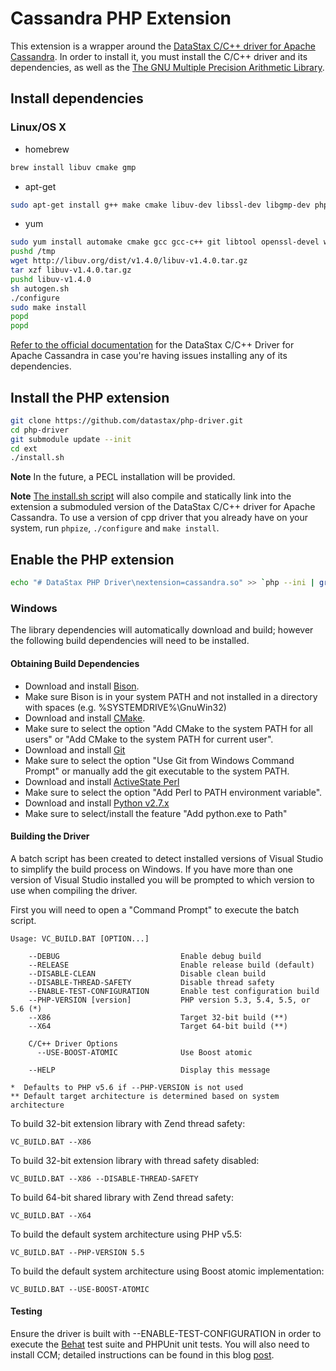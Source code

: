 # Cassandra PHP Extension

This extension is a wrapper around the [DataStax C/C++ driver for Apache
Cassandra](http://datastax.github.io/cpp-driver/). In order to install it, you
must install the C/C++ driver and its dependencies, as well as the [The GNU
Multiple Precision Arithmetic Library](https://gmplib.org/).

## Install dependencies

### Linux/OS X

* homebrew

```bash
brew install libuv cmake gmp
```

* apt-get

```bash
sudo apt-get install g++ make cmake libuv-dev libssl-dev libgmp-dev php5 php5-dev openssl libpcre3-dev
```

* yum

```bash
sudo yum install automake cmake gcc gcc-c++ git libtool openssl-devel wget gmp gmp-devel boost php-devel pcre-devel
pushd /tmp
wget http://libuv.org/dist/v1.4.0/libuv-v1.4.0.tar.gz
tar xzf libuv-v1.4.0.tar.gz
pushd libuv-v1.4.0
sh autogen.sh
./configure
sudo make install
popd
popd
```

[Refer to the official documentation](http://datastax.github.io/cpp-driver/topics/building/)
for the DataStax C/C++ Driver for Apache Cassandra in case you're having issues
installing any of its dependencies.

## Install the PHP extension

```bash
git clone https://github.com/datastax/php-driver.git
cd php-driver
git submodule update --init
cd ext
./install.sh
```

**Note** In the future, a PECL installation will be provided.

**Note** [The install.sh script](install.sh#L25-L35) will also compile and
statically link into the extension a submoduled version of the DataStax C/C++
driver for Apache Cassandra. To use a version of cpp driver that you already
have on your system, run `phpize`, `./configure` and `make install`.

## Enable the PHP extension

```bash
echo "# DataStax PHP Driver\nextension=cassandra.so" >> `php --ini | grep "Loaded Configuration" | sed -e "s|.*:\s*||"`
```

### Windows

The library dependencies will automatically download and build; however the
following build dependencies will need to be installed.

#### Obtaining Build Dependencies

- Download and install [Bison](http://gnuwin32.sourceforge.net/downlinks/bison.php).
 - Make sure Bison is in your system PATH and not installed in a directory with
   spaces (e.g. %SYSTEMDRIVE%\GnuWin32)
- Download and install [CMake](http://www.cmake.org/download).
 - Make sure to select the option "Add CMake to the system PATH for all users"
   or "Add CMake to the system PATH for current user".
- Download and install [Git](http://git-scm.com/download/win)
 - Make sure to select the option "Use Git from Windows Command Prompt" or
   manually add the git executable to the system PATH.
- Download and install [ActiveState Perl](https://www.perl.org/get.html#win32)
 - Make sure to select the option "Add Perl to PATH environment variable".
- Download and install [Python v2.7.x](https://www.python.org/downloads)
 - Make sure to select/install the feature "Add python.exe to Path"

#### Building the Driver

A batch script has been created to detect installed versions of Visual Studio
to simplify the build process on Windows. If you have more than one version of
Visual Studio installed you will be prompted to which version to use when
compiling the driver.

First you will need to open a "Command Prompt" to execute the batch script.

```dos
Usage: VC_BUILD.BAT [OPTION...]

    --DEBUG                           Enable debug build
    --RELEASE                         Enable release build (default)
    --DISABLE-CLEAN                   Disable clean build
    --DISABLE-THREAD-SAFETY           Disable thread safety
    --ENABLE-TEST-CONFIGURATION       Enable test configuration build
    --PHP-VERSION [version]           PHP version 5.3, 5.4, 5.5, or 5.6 (*)
    --X86                             Target 32-bit build (**)
    --X64                             Target 64-bit build (**)

    C/C++ Driver Options
      --USE-BOOST-ATOMIC              Use Boost atomic

    --HELP                            Display this message

*  Defaults to PHP v5.6 if --PHP-VERSION is not used
** Default target architecture is determined based on system architecture
```

To build 32-bit extension library with Zend thread safety:

```dos
VC_BUILD.BAT --X86
```

To build 32-bit extension library with thread safety disabled:

```dos
VC_BUILD.BAT --X86 --DISABLE-THREAD-SAFETY
```

To build 64-bit shared library with Zend thread safety:

```dos
VC_BUILD.BAT --X64
```

To build the default system architecture using PHP v5.5:

```dos
VC_BUILD.BAT --PHP-VERSION 5.5
```

To build the default system architecture using Boost atomic implementation:

```dos
VC_BUILD.BAT --USE-BOOST-ATOMIC
```

#### Testing

Ensure the driver is built with --ENABLE-TEST-CONFIGURATION in order to execute
the [Behat](http://www.behat.org) test suite and PHPUnit unit tests. You will
also need to install CCM; detailed instructions can be found in this blog
[post](http://www.datastax.com/dev/blog/ccm-2-0-and-windows).
